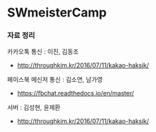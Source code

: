 # SWmeisterCamp

### 자료 정리
카카오톡 통신 : 이진, 김동조
- http://throughkim.kr/2016/07/11/kakao-haksik/

페이스북 메신저 통신 : 김소연, 남가영
- https://fbchat.readthedocs.io/en/master/

서버 : 김성현, 윤제환
- http://throughkim.kr/2016/07/11/kakao-haksik/